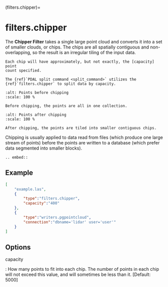 (filters.chipper)=

# filters.chipper

The **Chipper Filter** takes a single large point cloud and converts it
into a set
of smaller clouds, or chips. The chips are all spatially contiguous and
non-overlapping, so the result is an irregular tiling of the input data.

```{note}
Each chip will have approximately, but not exactly, the [capacity] point
count specified.
```

```{seealso}
The {ref}`PDAL split command <split_command>` utilizes the
{ref}`filters.chipper` to split data by capacity.
```

```{figure} filters.chipper.img1.png
:alt: Points before chipping
:scale: 100 %

Before chipping, the points are all in one collection.
```

```{figure} filters.chipper.img2.png
:alt: Points after chipping
:scale: 100 %

After chipping, the points are tiled into smaller contiguous chips.
```

Chipping is usually applied to data read from files (which produce one large
stream of points) before the points are written to a database (which prefer
data segmented into smaller blocks).

```{eval-rst}
.. embed::
```

## Example

```json
[
    "example.las",
    {
        "type":"filters.chipper",
        "capacity":"400"
    },
    {
        "type":"writers.pgpointcloud",
        "connection":"dbname='lidar' user='user'"
    }
]
```

## Options

capacity

: How many points to fit into each chip. The number of points in each chip will
  not exceed this value, and will sometimes be less than it. \[Default: 5000\]

```{include} filter_opts.md
```
